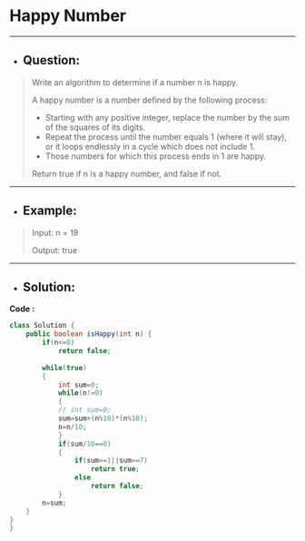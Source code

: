 # Happy Number
---
- ## Question:
> Write an algorithm to determine if a number n is happy.
> 
> A happy number is a number defined by the following process:
> 
>- Starting with any positive integer, replace the number by the sum of the squares of its digits.
>- Repeat the process until the number equals 1 (where it will stay), or it loops endlessly in a cycle which does not include 1.
>- Those numbers for which this process ends in 1 are happy.
>
> Return true if n is a happy number, and false if not.
---
- ## Example:
> Input: n = 19
> 
> Output: true
---
- ## Solution:
**Code :**
```java
class Solution {
    public boolean isHappy(int n) {
        if(n<=0)
            return false;
        
        while(true)
        {
            int sum=0;
            while(n!=0)
            {
            // int sum=0;
            sum=sum+(n%10)*(n%10);
            n=n/10;
            }
            if(sum/10==0)
            {
                if(sum==1||sum==7)
                    return true;
                else
                    return false;
            }
        n=sum;
    }
}
}
